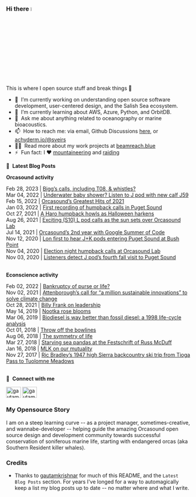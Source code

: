 ### Hi there <a href="https://econscience.org/scott/"><img src="https://media.giphy.com/media/hvRJCLFzcasrR4ia7z/giphy.gif" width="5%"></a>
This is where I open source stuff and break things :rofl:

- 🔭 &nbsp;I’m currently working on understanding open source software development, user-centered design, and the Salish Sea ecosystem.
- 🌱 &nbsp;I’m currently learning about AWS, Azure, Python, and OrbitDB.
- 💬 &nbsp;Ask me about anything related to oceanography or marine bioacoustics.
- 📫 &nbsp;How to reach me: via email, Github Discussions [here](https://github.com/scottveirs/scottveirs/discussions), or <a rel="me" href="https://hachyderm.io/@sveirs">achyderm.io/@sveirs</a>
- 👨‍💻 &nbsp;Read more about my work projects at [beamreach.blue](https://beamreach.blue)
- ⚡ &nbsp;Fun fact: I :heart: [mountaineering](https://www.summitpost.org/users/scottv/292) and [raiding](https://barefootraid.net)

📕 &nbsp;**Latest Blog Posts**

**Orcasound activity**

<!-- ORCASOUND:START -->Feb 28, 2023 | <a href="https://www.orcasound.net/2023/02/28/biggs-calls-including-t08-whistles/">Bigg’s calls, including T08, &amp; whistles?</a><br>Mar 04, 2022 | <a href="https://www.orcasound.net/2022/03/03/underwater-baby-shower-listen-to-j-pod-with-new-calf-j59/">Underwater baby shower? Listen to J pod with new calf J59</a><br>Feb 15, 2022 | <a href="https://www.orcasound.net/2022/02/15/orcasounds-greatest-hits-of-2021/">Orcasound’s Greatest Hits of 2021</a><br>Jan 03, 2022 | <a href="https://www.orcasound.net/2022/01/03/first-recording-of-humpback-calls-in-puget-sound/">First recording of humpback calls in Puget Sound</a><br>Oct 27, 2021 | <a href="https://www.orcasound.net/2021/10/26/haro-humpback-howls-as-halloween-harkens/">A Haro humpback howls as Halloween harkens</a><br>Aug 26, 2021 | <a href="https://www.orcasound.net/2021/08/25/exciting-s10-l-pod-calls-as-the-sun-sets-over-orcasound-lab/">Exciting &lpar;S10&rpar; L pod calls as the sun sets over Orcasound Lab</a><br>Jul 14, 2021 | <a href="https://www.orcasound.net/2021/07/14/orcasounds-2nd-year-with-google-summer-of-code/">Orcasound’s 2nd year with Google Summer of Code</a><br>Nov 12, 2020 | <a href="https://www.orcasound.net/2020/11/11/lon-first-to-hear-jk-pods-entering-puget-sound-at-bush-point/">Lon first to hear J+K pods entering Puget Sound at Bush Point</a><br>Nov 04, 2020 | <a href="https://www.orcasound.net/2020/11/04/scottveirs/">Election night humpback calls at Orcasound Lab</a><br>Nov 03, 2020 | <a href="https://www.orcasound.net/2020/11/03/listeners-detect-j-pods-third-fall-visit-to-puget-sound/">Listeners detect J pod’s fourth fall visit to Puget Sound</a><br><!-- ORCASOUND:END -->
<br>

**Econscience activity**

<!-- ECONSCIENCE:START -->Feb 02, 2022 | <a href="https://econscience.org/blog/2022/02/01/bankruptcy-of-purse-or-life/">Bankruptcy of purse or life?</a><br>Nov 02, 2021 | <a href="https://econscience.org/blog/2021/11/02/attenboroughs-call-for-a-million-sustainable-innovations-to-solve-climate-change/">Attenborough’s call for “a million sustainable innovations” to solve climate change</a><br>Oct 28, 2021 | <a href="https://econscience.org/blog/2021/10/27/billy-frank-on-leadership/">Billy Frank on leadership</a><br>May 14, 2019 | <a href="https://econscience.org/blog/2019/05/14/nootka-rose-blooms/">Nootka rose blooms</a><br>Mar 06, 2019 | <a href="https://econscience.org/blog/2019/03/06/biodiesel-is-way-better-than-fossil-diesel-a-1998-life-cycle-analysis/">Biodiesel is way better than fossil diesel: a 1998 life-cycle analysis</a><br>Oct 01, 2018 | <a href="https://econscience.org/blog/2018/10/01/throw-off-the-bowlines/">Throw off the bowlines</a><br>Aug 06, 2018 | <a href="https://econscience.org/blog/2018/08/06/the-symmetry-of-life/">The symmetry of life</a><br>Mar 27, 2018 | <a href="https://econscience.org/blog/2018/03/27/starving-sea-pandas-at-the-festschrift-of-russ-mcduff/">Starving sea pandas at the Festschrift of Russ McDuff</a><br>Jan 16, 2018 | <a href="https://econscience.org/blog/2018/01/16/mlk-on-our-mutuality/">MLK on our mutuality</a><br>Nov 27, 2017 | <a href="https://econscience.org/blog/2017/11/27/ric-bradleys-1947-high-sierra-backcountry-ski-trip-from-tioga-pass-to-tuolomne-meadows/">Ric Bradley’s 1947 high Sierra backcountry ski trip from Tioga Pass to Tuolomne Meadows</a><br><!-- ECONSCIENCE:END -->
<br>

🔗 &nbsp;**Connect with me**
<p align="left">
<a href="https://linkedin.com/in/scottveirs" target="blank"><img align="center" src="https://raw.githubusercontent.com/rahuldkjain/github-profile-readme-generator/master/src/images/icons/Social/linked-in-alt.svg" alt="gautamkrishnar" height="30" width="40" /></a>
<a href="https://instagram.com/scottveirs" target="blank"><img align="center" src="https://raw.githubusercontent.com/rahuldkjain/github-profile-readme-generator/master/src/images/icons/Social/instagram.svg" alt="gautamkrishnar" height="30" width="40" /></a>
  <!-- <a href="https://twitter.com/gautamkrishnar" target="blank"><img align="center" src="https://raw.githubusercontent.com/rahuldkjain/github-profile-readme-generator/master/src/images/icons/Social/twitter.svg" alt="gautamkrishnar" height="30" width="40" /></a> -->

### My Opensource Story
I am on a steep learning curve -- as a project manager, sometimes-creative, and wannabe-developer -- helping guide the amazing Orcasound open source design and development community towards successful conservation of soniferous marine life, starting with endangered orcas (aka Southern Resident killer whales).

  
### Credits
- Thanks to [gautamkrishnar](https://github.com/gautamkrishnar) for much of this README, and the `Latest Blog Posts` section. For years I've longed for a way to automagically keep a list my blog posts up to date -- no matter where and what I write.
